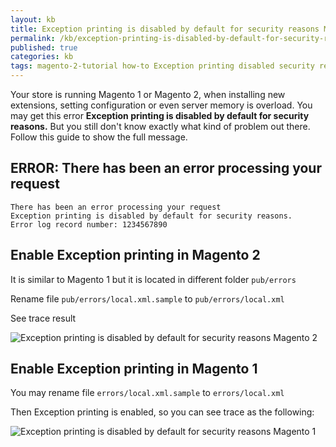 ```yaml
---
layout: kb
title: Exception printing is disabled by default for security reasons Magento 2
permalink: /kb/exception-printing-is-disabled-by-default-for-security-reasons-magento-1-2.html
published: true
categories: kb 
tags: magento-2-tutorial how-to Exception printing disabled security reasons
---
```



Your store is running Magento 1 or Magento 2, when installing new extensions, setting configuration or even server memory is overload. 
You may get this error **Exception printing is disabled by default for security reasons.** But you still don't know exactly what kind of problem out there. Follow this guide to show the full message.

## ERROR: There has been an error processing your request

```
There has been an error processing your request
Exception printing is disabled by default for security reasons.
Error log record number: 1234567890
```


## Enable Exception printing in Magento 2

It is similar to Magento 1 but it is located in different folder `pub/errors`

Rename file `pub/errors/local.xml.sample` to `pub/errors/local.xml`

See trace result

![Exception printing is disabled by default for security reasons Magento 2](https://lh5.googleusercontent.com/sR9TmzlvGERjhAN-fN_wGxIywEN9zHhZq8t45Qk6WjyGv9LikRdfx7BTHQJZSKTca8OQkpmEHa-GGKaCmIh24PfLxUMXrMimzvt3bXd7BQCj2dxy1UMu3hr6pLLplxVsFXtyugkg)




## Enable Exception printing in Magento 1

You may rename file `errors/local.xml.sample` to `errors/local.xml`

Then Exception printing is enabled, so you can see trace as the following:

![Exception printing is disabled by default for security reasons Magento 1](https://lh4.googleusercontent.com/CHIly_RTi-Zb8Tp1mCVNetkFFuSPwcVR06k3F3lHKXz0wRjT5pPt4XES5ujgnv_zviV_ncLKCahWsBYIuMx5eNl_hkIHA-p8PH_CW5tnHfXJYUWhIgadW-m8qBsRN-Ga61lxjCIH)


